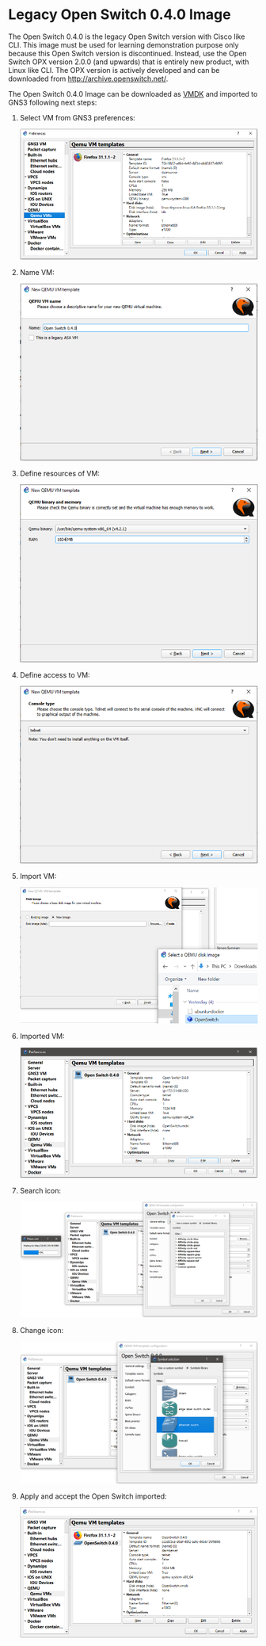 # Legacy Open Switch 0.4.0 Image

The Open Switch 0.4.0 is the legacy Open Switch version with Cisco like CLI. This image must be used for learning demonstration purpose only because this Open Switch version is discontinued. Instead, use the Open Switch OPX version 2.0.0 (and upwards) that is entirely new product, with Linux like CLI. The OPX version is actively developed and can be downloaded from http://archive.openswitch.net/.

The Open Switch 0.4.0 Image can be downloaded as [VMDK](https://drive.google.com/file/d/1bdv_pekvpovMS-ewJ4TVpCesBca0-JP9/view?usp=sharing) and imported to GNS3 following next steps:

1. Select VM from GNS3 preferences:

    ![alt text](./images/select_vm.png "Select VM")

2. Name VM:

    ![alt text](./images/name_vm.png "Name VM")

3. Define resources of VM:

    ![alt text](./images/define_resources_vm.png "Resources VM")

4. Define access to VM:

    ![alt text](./images/define_access_vm.png "Access VM")

5. Import VM:

    ![alt text](./images/import_vm.png "Import VM")

6. Imported VM:

    ![alt text](./images/OpenSwitch1.png "Imported VM")

7. Search icon:

    ![alt text](./images/icon1.png "Imported VM")

8. Change icon:

    ![alt text](./images/OpenSwitch2.png "Imported VM")

9. Apply and accept the Open Switch imported:

    ![alt text](./images/imported_vm.png "Imported VM")
